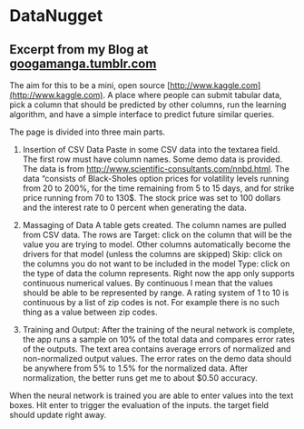 # DataNugget

## Excerpt from my Blog at [googamanga.tumblr.com](http://googamanga.tumblr.com)

The aim for this to be a mini, open source [http://www.kaggle.com](http://www.kaggle.com).  A place where people can submit tabular data, pick a column that should be predicted by other columns, run the learning algorithm, and have a simple interface to predict future similar queries.


The page is divided into three main parts.

1. Insertion of CSV Data
     Paste in some CSV data into the textarea field.  The first row must have column names. Some demo data is provided.  The data is from http://www.scientific-consultants.com/nnbd.html.  The data “consists of Black-Sholes option prices for volatility levels running from 20 to 200%, for the time remaining from 5 to 15 days, and for strike price running from 70 to 130$. The stock price was set to 100 dollars and the interest rate to 0 percent when generating the data.

2. Massaging of Data
     A table gets created.  The column names are pulled from CSV data.  The rows are
    Target: click on the column that will be the value you are trying to model.  Other columns automatically become the drivers for that model (unless the columns are skipped)
    Skip: click on the columns you do not want to be included in the model
    Type: click on the type of data the column represents. Right now the app only supports continuous numerical values.  By continuous I mean that the values should be able to be represented by range.  A rating system of 1 to 10 is continuous by a list of zip codes is not.  For example there is no such thing as a value between zip codes.

3. Training and Output: After the training of the neural network is complete, the app runs a sample on 10% of the total data and compares error rates of the outputs. The text area contains average errors of normalized and non-normalized output values. The error rates on the demo data should be anywhere from 5% to 1.5% for the normalized data. After normalization, the better runs get me to about $0.50 accuracy.

When the neural network is trained you are able to enter values into the text boxes.  Hit enter to trigger the evaluation of the inputs.  the target field should update right away.